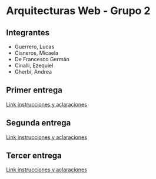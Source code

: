 # Arquitecturas Web - Grupo 2

## Integrantes

- Guerrero, Lucas
- Cisneros, Micaela
- De Francesco Germán
- Cinalli, Ezequiel
- Gherbi, Andrea

## Primer entrega

[Link instrucciones y aclaraciones](https://github.com/ezequielcinalli/tpe-arquitecturas-web/blob/main/TP1/README.md)

## Segunda entrega

[Link instrucciones y aclaraciones](https://github.com/ezequielcinalli/tpe-arquitecturas-web/blob/main/TP2/README.md)

## Tercer entrega

[Link instrucciones y aclaraciones](https://github.com/ezequielcinalli/tpe-arquitecturas-web/blob/main/TP3/README.md)
